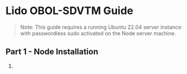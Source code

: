 # Lido OBOL-SDVTM Guide 

> Note: This guide requires a running Ubuntu 22.04 server instance with passwordless sudo activated on the Node server machine. 


## Part 1 - Node Installation

1) 


